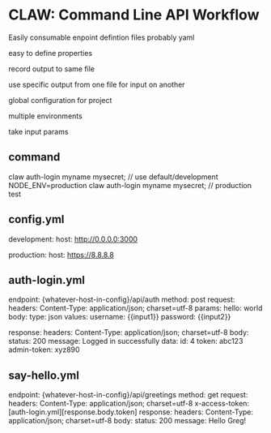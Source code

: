 CLAW: Command Line API Workflow
===============================

Easily consumable enpoint defintion files
probably yaml

easy to define properties

record output to same file

use specific output from one file for input on another

global configuration for project

multiple environments

take input params

command
-------

claw auth-login myname mysecret; // use default/development
NODE_ENV=production claw auth-login myname mysecret; // production test

config.yml
----------
development:
    host: http://0.0.0.0:3000

production:
    host: https://8.8.8.8

auth-login.yml
--------------
endpoint: {whatever-host-in-config}/api/auth
method: post
request:
    headers:
        Content-Type: application/json; charset=utf-8
    params:
        hello: world
    body:
        type: json
        values:
            username: {{input1}}
            password: {{input2}}

response:
    headers:
        Content-Type: application/json; charset=utf-8
    body:
        status: 200
        message: Logged in successfully
        data:
            id: 4
        token: abc123
        admin-token: xyz890

say-hello.yml
-------------
endpoint: {whatever-host-in-config}/api/greetings
method: get
request:
    headers:
        Content-Type: application/json; charset=utf-8
        x-access-token: [auth-login.yml][response.body.token]
response:
    headers:
        Content-Type: application/json; charset=utf-8
    body:
        status: 200
        message: Hello Greg!
